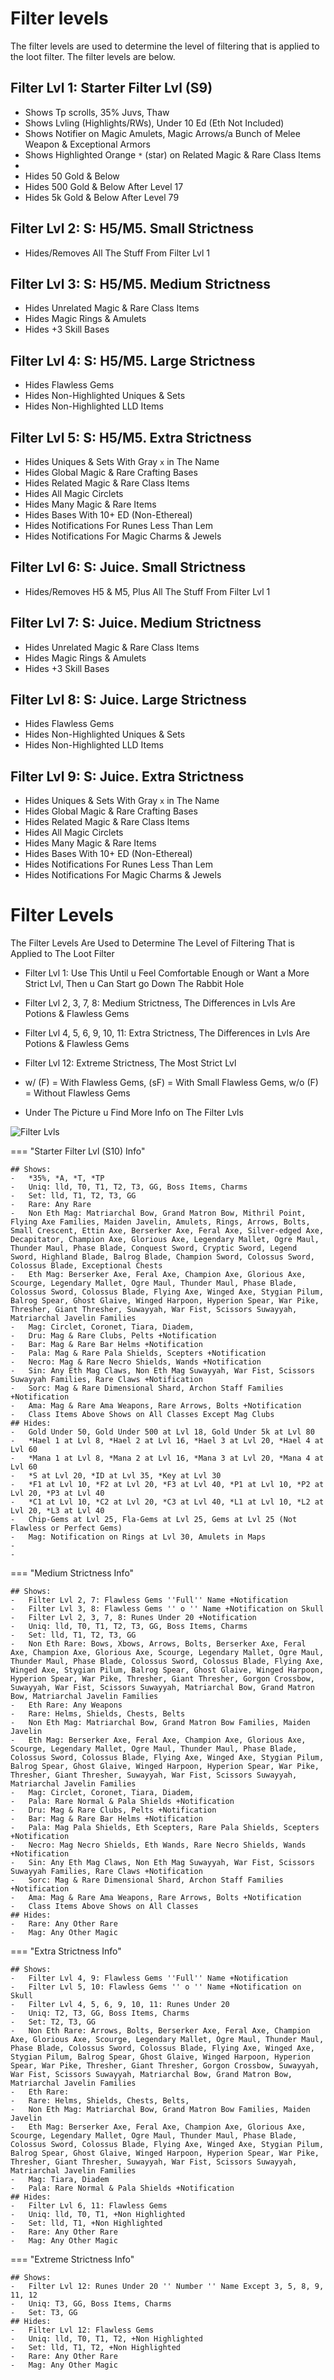 # Filter levels

The filter levels are used to determine the level of filtering that is applied to the loot filter. The filter levels are below.

## Filter Lvl 1: Starter Filter Lvl (S9)

-   Shows Tp scrolls, 35% Juvs, Thaw
-   Shows Lvling (Highlights/RWs), Under 10 Ed (Eth Not Included)
-   Shows Notifier on Magic Amulets, Magic Arrows/a Bunch of Melee Weapon & Exceptional Armors
-   Shows Highlighted Orange `*` (star) on Related Magic & Rare Class Items
-
-   Hides 50 Gold & Below
-   Hides 500 Gold & Below After Level 17
-   Hides 5k Gold & Below After Level 79

## Filter Lvl 2: S: H5/M5. Small Strictness

-   Hides/Removes All The Stuff From Filter Lvl 1

## Filter Lvl 3: S: H5/M5. Medium Strictness

-   Hides Unrelated Magic & Rare Class Items
-   Hides Magic Rings & Amulets
-   Hides +3 Skill Bases

## Filter Lvl 4: S: H5/M5. Large Strictness

-   Hides Flawless Gems
-   Hides Non-Highlighted Uniques & Sets
-   Hides Non-Highlighted LLD Items

## Filter Lvl 5: S: H5/M5. Extra Strictness

-   Hides Uniques & Sets With Gray `x` in The Name
-   Hides Global Magic & Rare Crafting Bases
-   Hides Related Magic & Rare Class Items
-   Hides All Magic Circlets
-   Hides Many Magic & Rare Items
-   Hides Bases With 10+ ED (Non-Ethereal)
-   Hides Notifications For Runes Less Than Lem
-   Hides Notifications For Magic Charms & Jewels

## Filter Lvl 6: S: Juice. Small Strictness

-   Hides/Removes H5 & M5, Plus All The Stuff From Filter Lvl 1

## Filter Lvl 7: S: Juice. Medium Strictness

-   Hides Unrelated Magic & Rare Class Items
-   Hides Magic Rings & Amulets
-   Hides +3 Skill Bases

## Filter Lvl 8: S: Juice. Large Strictness

-   Hides Flawless Gems
-   Hides Non-Highlighted Uniques & Sets
-   Hides Non-Highlighted LLD Items

## Filter Lvl 9: S: Juice. Extra Strictness

-   Hides Uniques & Sets With Gray `x` in The Name
-   Hides Global Magic & Rare Crafting Bases
-   Hides Related Magic & Rare Class Items
-   Hides All Magic Circlets
-   Hides Many Magic & Rare Items
-   Hides Bases With 10+ ED (Non-Ethereal)
-   Hides Notifications For Runes Less Than Lem
-   Hides Notifications For Magic Charms & Jewels





# Filter Levels

The Filter Levels Are Used to Determine The Level of Filtering That is Applied to The Loot Filter

-   Filter Lvl 1: Use This Until u Feel Comfortable Enough or Want a More Strict Lvl, Then u Can Start go Down The Rabbit Hole
-   Filter Lvl 2, 3, 7, 8: Medium Strictness, The Differences in Lvls Are Potions & Flawless Gems
-   Filter Lvl 4, 5, 6, 9, 10, 11: Extra Strictness, The Differences in Lvls Are Potions & Flawless Gems
-   Filter Lvl 12: Extreme Strictness, The Most Strict Lvl

-   w/ (F) = With Flawless Gems, (sF) = With Small Flawless Gems, w/o (F) = Without Flawless Gems
-   Under The Picture u Find More Info on The Filter Lvls

![Filter Lvls](https://github.com/user-attachments/assets/72d6e025-3df6-4b53-a557-11aba9a27840)


=== "Starter Filter Lvl (S10) Info"

    ## Shows:
    -   *35%, *A, *T, *TP
    -   Uniq: lld, T0, T1, T2, T3, GG, Boss Items, Charms
    -   Set: lld, T1, T2, T3, GG
    -   Rare: Any Rare
    -   Non Eth Mag: Matriarchal Bow, Grand Matron Bow, Mithril Point, Flying Axe Families, Maiden Javelin, Amulets, Rings, Arrows, Bolts, Small Crescent, Ettin Axe, Berserker Axe, Feral Axe, Silver-edged Axe, Decapitator, Champion Axe, Glorious Axe, Legendary Mallet, Ogre Maul, Thunder Maul, Phase Blade, Conquest Sword, Cryptic Sword, Legend Sword, Highland Blade, Balrog Blade, Champion Sword, Colossus Sword, Colossus Blade, Exceptional Chests
    -   Eth Mag: Berserker Axe, Feral Axe, Champion Axe, Glorious Axe, Scourge, Legendary Mallet, Ogre Maul, Thunder Maul, Phase Blade, Colossus Sword, Colossus Blade, Flying Axe, Winged Axe, Stygian Pilum, Balrog Spear, Ghost Glaive, Winged Harpoon, Hyperion Spear, War Pike, Thresher, Giant Thresher, Suwayyah, War Fist, Scissors Suwayyah, Matriarchal Javelin Families
    -   Mag: Circlet, Coronet, Tiara, Diadem,
    -   Dru: Mag & Rare Clubs, Pelts +Notification
    -   Bar: Mag & Rare Bar Helms +Notification
    -   Pala: Mag & Rare Pala Shields, Scepters +Notification
    -   Necro: Mag & Rare Necro Shields, Wands +Notification
    -   Sin: Any Eth Mag Claws, Non Eth Mag Suwayyah, War Fist, Scissors Suwayyah Families, Rare Claws +Notification
    -   Sorc: Mag & Rare Dimensional Shard, Archon Staff Families +Notification
    -   Ama: Mag & Rare Ama Weapons, Rare Arrows, Bolts +Notification
    -   Class Items Above Shows on All Classes Except Mag Clubs
    ## Hides:
    -   Gold Under 50, Gold Under 500 at Lvl 18, Gold Under 5k at Lvl 80
    -   *Hael 1 at Lvl 8, *Hael 2 at Lvl 16, *Hael 3 at Lvl 20, *Hael 4 at Lvl 60
    -   *Mana 1 at Lvl 8, *Mana 2 at Lvl 16, *Mana 3 at Lvl 20, *Mana 4 at Lvl 60
    -   *S at Lvl 20, *ID at Lvl 35, *Key at Lvl 30
    -   *F1 at Lvl 10, *F2 at Lvl 20, *F3 at Lvl 40, *P1 at Lvl 10, *P2 at Lvl 20, *P3 at Lvl 40
    -   *C1 at Lvl 10, *C2 at Lvl 20, *C3 at Lvl 40, *L1 at Lvl 10, *L2 at Lvl 20, *L3 at Lvl 40
    -   Chip-Gems at Lvl 25, Fla-Gems at Lvl 25, Gems at Lvl 25 (Not Flawless or Perfect Gems)
    -   Mag: Notification on Rings at Lvl 30, Amulets in Maps
    -   
    -   
=== "Medium Strictness Info"

    ## Shows:
    -   Filter Lvl 2, 7: Flawless Gems ''Full'' Name +Notification
    -   Filter Lvl 3, 8: Flawless Gems '' o '' Name +Notification on Skull
    -   Filter Lvl 2, 3, 7, 8: Runes Under 20 +Notification
    -   Uniq: lld, T0, T1, T2, T3, GG, Boss Items, Charms
    -   Set: lld, T1, T2, T3, GG
    -   Non Eth Rare: Bows, Xbows, Arrows, Bolts, Berserker Axe, Feral Axe, Champion Axe, Glorious Axe, Scourge, Legendary Mallet, Ogre Maul, Thunder Maul, Phase Blade, Colossus Sword, Colossus Blade, Flying Axe, Winged Axe, Stygian Pilum, Balrog Spear, Ghost Glaive, Winged Harpoon, Hyperion Spear, War Pike, Thresher, Giant Thresher, Gorgon Crossbow, Suwayyah, War Fist, Scissors Suwayyah, Matriarchal Bow, Grand Matron Bow, Matriarchal Javelin Families
    -   Eth Rare: Any Weapons
    -   Rare: Helms, Shields, Chests, Belts
    -   Non Eth Mag: Matriarchal Bow, Grand Matron Bow Families, Maiden Javelin
    -   Eth Mag: Berserker Axe, Feral Axe, Champion Axe, Glorious Axe, Scourge, Legendary Mallet, Ogre Maul, Thunder Maul, Phase Blade, Colossus Sword, Colossus Blade, Flying Axe, Winged Axe, Stygian Pilum, Balrog Spear, Ghost Glaive, Winged Harpoon, Hyperion Spear, War Pike, Thresher, Giant Thresher, Suwayyah, War Fist, Scissors Suwayyah, Matriarchal Javelin Families
    -   Mag: Circlet, Coronet, Tiara, Diadem,
    -   Pala: Rare Normal & Pala Shields +Notification
    -   Dru: Mag & Rare Clubs, Pelts +Notification
    -   Bar: Mag & Rare Bar Helms +Notification
    -   Pala: Mag Pala Shields, Eth Scepters, Rare Pala Shields, Scepters +Notification
    -   Necro: Mag Necro Shields, Eth Wands, Rare Necro Shields, Wands +Notification
    -   Sin: Any Eth Mag Claws, Non Eth Mag Suwayyah, War Fist, Scissors Suwayyah Families, Rare Claws +Notification
    -   Sorc: Mag & Rare Dimensional Shard, Archon Staff Families +Notification
    -   Ama: Mag & Rare Ama Weapons, Rare Arrows, Bolts +Notification
    -   Class Items Above Shows on All Classes
    ## Hides:
    -   Rare: Any Other Rare
    -   Mag: Any Other Magic
=== "Extra Strictness Info"

    ## Shows:
    -   Filter Lvl 4, 9: Flawless Gems ''Full'' Name +Notification
    -   Filter Lvl 5, 10: Flawless Gems '' o '' Name +Notification on Skull
    -   Filter Lvl 4, 5, 6, 9, 10, 11: Runes Under 20
    -   Uniq: T2, T3, GG, Boss Items, Charms
    -   Set: T2, T3, GG
    -   Non Eth Rare: Arrows, Bolts, Berserker Axe, Feral Axe, Champion Axe, Glorious Axe, Scourge, Legendary Mallet, Ogre Maul, Thunder Maul, Phase Blade, Colossus Sword, Colossus Blade, Flying Axe, Winged Axe, Stygian Pilum, Balrog Spear, Ghost Glaive, Winged Harpoon, Hyperion Spear, War Pike, Thresher, Giant Thresher, Gorgon Crossbow, Suwayyah, War Fist, Scissors Suwayyah, Matriarchal Bow, Grand Matron Bow, Matriarchal Javelin Families
    -   Eth Rare: 
    -   Rare: Helms, Shields, Chests, Belts,
    -   Non Eth Mag: Matriarchal Bow, Grand Matron Bow Families, Maiden Javelin
    -   Eth Mag: Berserker Axe, Feral Axe, Champion Axe, Glorious Axe, Scourge, Legendary Mallet, Ogre Maul, Thunder Maul, Phase Blade, Colossus Sword, Colossus Blade, Flying Axe, Winged Axe, Stygian Pilum, Balrog Spear, Ghost Glaive, Winged Harpoon, Hyperion Spear, War Pike, Thresher, Giant Thresher, Suwayyah, War Fist, Scissors Suwayyah, Matriarchal Javelin Families
    -   Mag: Tiara, Diadem
    -   Pala: Rare Normal & Pala Shields +Notification
    ## Hides:
    -   Filter Lvl 6, 11: Flawless Gems
    -   Uniq: lld, T0, T1, +Non Highlighted
    -   Set: lld, T1, +Non Highlighted
    -   Rare: Any Other Rare
    -   Mag: Any Other Magic
=== "Extreme Strictness Info"

    ## Shows:
    -   Filter Lvl 12: Runes Under 20 '' Number '' Name Except 3, 5, 8, 9, 11, 12
    -   Uniq: T3, GG, Boss Items, Charms
    -   Set: T3, GG
    ## Hides:
    -   Filter Lvl 12: Flawless Gems
    -   Uniq: lld, T0, T1, T2, +Non Highlighted
    -   Set: lld, T1, T2, +Non Highlighted
    -   Rare: Any Other Rare
    -   Mag: Any Other Magic
